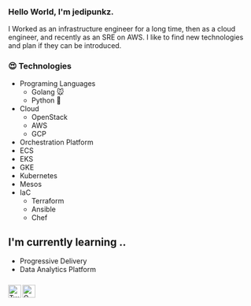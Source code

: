 ### Hello World, I'm jedipunkz.

I Worked as an infrastructure engineer for a long time, then as a cloud engineer, and recently as an SRE on AWS. I like to find new technologies and plan if they can be introduced.

### 😍 Technologies

- Programing Languages
  - Golang 🐭
  - Python 🐍
- Cloud
  - OpenStack
  - AWS
  - GCP
 - Orchestration Platform
  - ECS
  - EKS
  - GKE
  - Kubernetes
  - Mesos
- IaC
  - Terraform
  - Ansible
  - Chef

## I'm currently learning ..

- Progressive Delivery
- Data Analytics Platform

### 

<a href="https://twitter.com/jedipunkz">
  <img align="left" alt="Twitter" width="26px" src="https://github.com/TheDudeThatCode/TheDudeThatCode/blob/master/Assets/Twitter.svg" />
</a>
<a href="mailto:tomokazu.hirai@gmail.com">
  <img align="left" alt="Gmail" width="26px" src="https://github.com/TheDudeThatCode/TheDudeThatCode/blob/master/Assets/Gmail.svg" />
</a>
